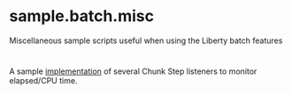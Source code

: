# sample.batch.misc
Miscellaneous sample scripts useful when using the Liberty batch features
#
#
A sample [implementation](src/main/java/com/ibm/websphere/samples/batch/artifacts/ChunkTimeListener.java) of several Chunk Step listeners to monitor elapsed/CPU time.
